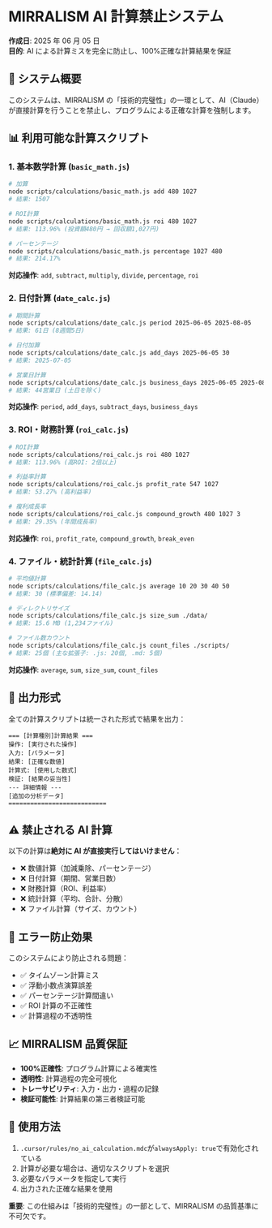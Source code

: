 # MIRRALISM AI 計算禁止システム

**作成日**: 2025 年 06 月 05 日  
**目的**: AI による計算ミスを完全に防止し、100%正確な計算結果を保証

## 🎯 システム概要

このシステムは、MIRRALISM の「技術的完璧性」の一環として、AI（Claude）が直接計算を行うことを禁止し、プログラムによる正確な計算を強制します。

## 📊 利用可能な計算スクリプト

### 1. 基本数学計算 (`basic_math.js`)

```bash
# 加算
node scripts/calculations/basic_math.js add 480 1027
# 結果: 1507

# ROI計算
node scripts/calculations/basic_math.js roi 480 1027
# 結果: 113.96% (投資額480円 → 回収額1,027円)

# パーセンテージ
node scripts/calculations/basic_math.js percentage 1027 480
# 結果: 214.17%
```

**対応操作**: `add`, `subtract`, `multiply`, `divide`, `percentage`, `roi`

### 2. 日付計算 (`date_calc.js`)

```bash
# 期間計算
node scripts/calculations/date_calc.js period 2025-06-05 2025-08-05
# 結果: 61日 (8週間5日)

# 日付加算
node scripts/calculations/date_calc.js add_days 2025-06-05 30
# 結果: 2025-07-05

# 営業日計算
node scripts/calculations/date_calc.js business_days 2025-06-05 2025-08-05
# 結果: 44営業日 (土日を除く)
```

**対応操作**: `period`, `add_days`, `subtract_days`, `business_days`

### 3. ROI・財務計算 (`roi_calc.js`)

```bash
# ROI計算
node scripts/calculations/roi_calc.js roi 480 1027
# 結果: 113.96% (高ROI: 2倍以上)

# 利益率計算
node scripts/calculations/roi_calc.js profit_rate 547 1027
# 結果: 53.27% (高利益率)

# 複利成長率
node scripts/calculations/roi_calc.js compound_growth 480 1027 3
# 結果: 29.35% (年間成長率)
```

**対応操作**: `roi`, `profit_rate`, `compound_growth`, `break_even`

### 4. ファイル・統計計算 (`file_calc.js`)

```bash
# 平均値計算
node scripts/calculations/file_calc.js average 10 20 30 40 50
# 結果: 30 (標準偏差: 14.14)

# ディレクトリサイズ
node scripts/calculations/file_calc.js size_sum ./data/
# 結果: 15.6 MB (1,234ファイル)

# ファイル数カウント
node scripts/calculations/file_calc.js count_files ./scripts/
# 結果: 25個 (主な拡張子: .js: 20個, .md: 5個)
```

**対応操作**: `average`, `sum`, `size_sum`, `count_files`

## 🔧 出力形式

全ての計算スクリプトは統一された形式で結果を出力：

```
=== [計算種別]計算結果 ===
操作: [実行された操作]
入力: [パラメータ]
結果: [正確な数値]
計算式: [使用した数式]
検証: [結果の妥当性]
--- 詳細情報 ---
[追加の分析データ]
===========================
```

## ⚠️ 禁止される AI 計算

以下の計算は**絶対に AI が直接実行してはいけません**：

- ❌ 数値計算（加減乗除、パーセンテージ）
- ❌ 日付計算（期間、営業日数）
- ❌ 財務計算（ROI、利益率）
- ❌ 統計計算（平均、合計、分散）
- ❌ ファイル計算（サイズ、カウント）

## 🎯 エラー防止効果

このシステムにより防止される問題：

- ✅ タイムゾーン計算ミス
- ✅ 浮動小数点演算誤差
- ✅ パーセンテージ計算間違い
- ✅ ROI 計算の不正確性
- ✅ 計算過程の不透明性

## 📈 MIRRALISM 品質保証

- **100%正確性**: プログラム計算による確実性
- **透明性**: 計算過程の完全可視化
- **トレーサビリティ**: 入力・出力・過程の記録
- **検証可能性**: 計算結果の第三者検証可能

## 🚀 使用方法

1. `.cursor/rules/no_ai_calculation.mdc`が`alwaysApply: true`で有効化されている
2. 計算が必要な場合は、適切なスクリプトを選択
3. 必要なパラメータを指定して実行
4. 出力された正確な結果を使用

**重要**: この仕組みは「技術的完璧性」の一部として、MIRRALISM の品質基準に不可欠です。
